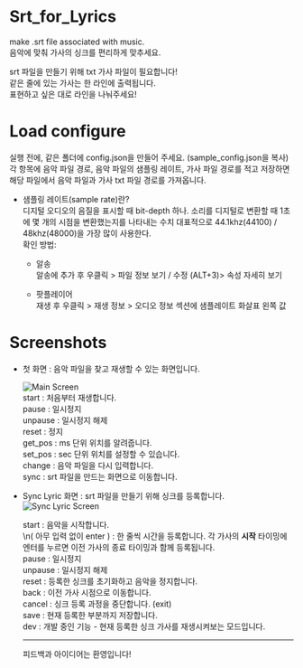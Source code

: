 # Srt_for_Lyrics
make .srt file associated with music.  
음악에 맞춰 가사의 싱크를 편리하게 맞추세요.  
  
srt 파일을 만들기 위해 txt 가사 파일이 필요합니다!  
같은 줄에 있는 가사는 한 라인에 출력됩니다.  
표현하고 싶은 대로 라인을 나눠주세요!

# Load configure 
실행 전에, 같은 폴더에 config.json을 만들어 주세요. (sample_config.json을 복사)  
각 항목에 음악 파일 경로, 음악 파일의 샘플링 레이트, 가사 파일 경로를 적고 저장하면  
해당 파일에서 음악 파일과 가사 txt 파일 경로를 가져옵니다.  

- 샘플링 레이트(sample rate)란?  
디지털 오디오의 음질을 표시할 때 bit-depth 하나.
소리를 디지털로 변환할 때 1초에 몇 개의 시점을 변환했는지를 나타내는 수치
대표적으로 44.1khz(44100) / 48khz(48000)을 가장 많이 사용한다.  
확인 방법:
  - 알송  
  알송에 추가 후 우클릭 > 파일 정보 보기 / 수정 (ALT+3)> 속성 자세히 보기  
    
  - 팟플레이어  
  재생 후 우클릭 > 재생 정보 >  오디오 정보 섹션에 샘플레이트 화살표 왼쪽 값  



# Screenshots
- 첫 화면 : 음악 파일을 찾고 재생할 수 있는 화면입니다.  
  
  ![Main Screen](https://user-images.githubusercontent.com/24859233/201835034-6d0cd8bb-069b-4e34-9905-a812ba37190d.png)  
  start : 처음부터 재생합니다.  
  pause : 일시정지  
  unpause : 일시정지 해제  
  reset : 정지  
  get_pos : ms 단위 위치를 알려줍니다.  
  set_pos : sec 단위 위치를 설정할 수 있습니다.  
  change : 음악 파일을 다시 입력합니다.  
  sync : srt 파일을 만드는 화면으로 이동합니다.  
  
  
- Sync Lyric 화면 : srt 파일을 만들기 위해 싱크를 등록합니다.
  ![Sync Lyric Screen](https://user-images.githubusercontent.com/24859233/201836485-4c081c82-9cbf-4097-91b8-ff0ca300f4f7.png)  
  
  start : 음악을 시작합니다.  
  \n( 아무 입력 없이 enter ) : 한 줄씩 시간을 등록합니다. 각 가사의 **시작** 타이밍에 엔터를 누르면 이전 가사의 종료 타이밍과 함께 등록됩니다.  
  pause : 일시정지  
  unpause : 일시정지 해제  
  reset : 등록한 싱크를 초기화하고 음악을 정지합니다.  
  back : 이전 가사 시점으로 이동합니다.  
  cancel : 싱크 등록 과정을 중단합니다. (exit)  
  save : 현재 등록한 부분까지 저장합니다.  
  dev : 개발 중인 기능 - 현재 등록한 싱크 가사를 재생시켜보는 모드입니다.  

  ---
  피드백과 아이디어는 환영입니다!  
